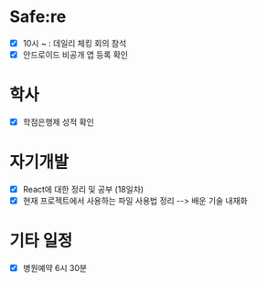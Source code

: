 # Safe:re

- [x] 10시 ~ : 데일리 체킹 회의 참석
- [x] 안드로이드 비공개 앱 등록 확인

# 학사

- [X] 학점은행제 성적 확인

# 자기개발

- [x] React에 대한 정리 및 공부 (18일차)
- [x] 현재 프로젝트에서 사용하는 파일 사용법 정리
  --> 배운 기술 내재화
  
# 기타 일정

- [X] 병원예약 6시 30분
